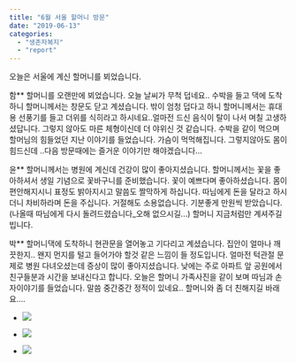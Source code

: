 ```yaml
---
title: "6월 서울 할머니 방문"
date: "2019-06-13"
categories: 
  - "생존자복지"
  - "report"
---
```


오늘은 서울에 계신 할머니를 뵈었습니다.

함\*\* 할머니를 오랜만에 뵈었습니다. 오늘 날씨가 무척 덥네요.. 수박을 들고 댁에 도착하니 할머니께서는 창문도 닫고 계셨습니다. 밖이 엄청 덥다고 하니 할머니께서는 휴대용 선풍기를 들고 더위를 식히라고 하시네요..얼마전 드신 음식이 탈이 나서 며칠 고생하셨답니다. 그렇지 않아도 마른 체형이신데 더 야위신 것 같습니다. 수박을 같이 먹으며 할머님의 힘들었던 지난 이야기를 들었습니다. 가슴이 먹먹해집니다. 그렇지않아도 몸이 힘드신데 ..다음 방문때에는 즐거운 이야기만 해야겠습니다...

윤\*\* 할머니께서는 병원에 계신데 건강이 많이 좋아지셨습니다. 할머니께서는 꽃을 좋아하셔서 생일 기념으로 꽃바구니를 준비했습니다. 꽃이 예쁘다며 좋아하셨습니다. 몸이 편안해지시니 표정도 밝아지시고 말씀도 짤막하게 하십니다. 따님에게 돈을 달라고 하시더니 차비하라며 돈을 주십니다. 거절해도 소용없습니다. 기분좋게 만원씩 받았습니다.(나올때 따님에게 다시 돌려드렸습니다\_오해 없으시길...) 할머니 지금처럼만 계셔주길 빕니다.

박\*\* 할머니댁에 도착하니 현관문을 열어놓고 기다리고 계셨습니다. 집안이 얼마나 깨끗한지.. 왠지 먼지를 털고 들어가야 할것 같은 느낌이 들 정도입니다. 얼마전 턱관절 문제로 병원 다녀오셨는데 증상이 많이 좋아지셨습니다. 낮에는 주로 아파트 앞 공원에서 친구들분과 시간을 보내신다고 합니다. 오늘은 할머니 가족사진을 같이 보며 따님과 손자이야기를 들었습니다. 말씀 중간중간 정적이 있네요.. 할머니와 좀 더 친해지길 바래요....

- [![](http://womenandwar.net/kr/wp-content/uploads/2019/11/6월_1024x768-1024x768.png)](http://womenandwar.net/kr/wp-content/uploads/2019/11/6월_1024x768-1024x768.png)
    
- [![](http://womenandwar.net/kr/wp-content/uploads/2019/11/6월-정기방문-사진_1024x768-1024x768.jpg)](http://womenandwar.net/kr/wp-content/uploads/2019/11/6월-정기방문-사진_1024x768-1024x768.jpg)
    
- [![](http://womenandwar.net/kr/wp-content/uploads/2019/11/6월정기방문사진_할머니2-3-1024x768-1024x768.png)](http://womenandwar.net/kr/wp-content/uploads/2019/11/6월정기방문사진_할머니2-3-1024x768-1024x768.png)
